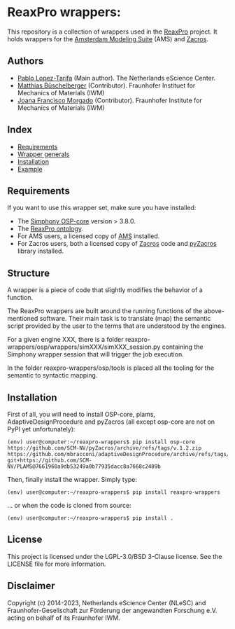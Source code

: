 # ReaxPro wrappers:  

This repository is a collection of wrappers used in the [ReaxPro](https://www.reaxpro.eu/) project.
It holds wrappers for the [Amsterdam Modeling Suite](https://www.scm.com/amsterdam-modeling-suite/) (AMS) and [Zacros](https://zacros.org/).

## Authors
- [Pablo Lopez-Tarifa](mailto:p.lopez@esciencecenter.nl) (Main author). The Netherlands eScience Center.
- [Matthias Büschelberger](mailto:matthias.bueschelberger@iwm.fraunhofer.de) (Contributor). Fraunhofer Instituet for Mechanics of Materials (IWM)
- [Joana Francisco Morgado](mailto:joana.francisco.morgado@iwm.fraunhofer.de) (Contributor). Fraunhofer Institute for Mechanics of Materials (IWM)

## Index

- [Requirements](#requirements)
- [Wrapper generals](#wrapper-generals)
- [Installation](#installation)
- [Example](#example)

## Requirements

If you want to use this wrapper set, make sure you have installed:

- The [Simphony OSP-core](https://github.com/simphony/osp-core) version > 3.8.0.
- The [ReaxPro ontology](https://gitlab.cc-asp.fraunhofer.de/ontology/applications/reaxpro/reaxpro-framework).
- For AMS users, a licensed copy of [AMS](https://www.scm.com/amsterdam-modeling-suite/) installed.
- For Zacros users, both a licensed copy of [Zacros](https://zacros.org/software) code and [pyZacros](https://github.com/NLESC-JCER/pyZacros) library installed.

## Structure
A wrapper is a piece of code that slightly modifies the behavior of a function. 

The ReaxPro wrappers are built around the running functions of the above-mentioned software. Their main task is to translate (map) the semantic script provided by the user to the terms that are understood by the engines.

For a given engine XXX, there is a folder reaxpro-wrappers/osp/wrappers/simXXX/simXXX_session.py containing the Simphony wrapper session that will trigger the job execution.

In the folder reaxpro-wrappers/osp/tools is placed all the tooling for the semantic to syntactic mapping. 

## Installation
First of all, you will need to install OSP-core, plams, AdaptiveDesignProcedure and pyZacros (all except osp-core are not on PyPI yet unfortunately):

```shell
(env) user@computer:~/reaxpro-wrappers$ pip install osp-core https://github.com/SCM-NV/pyZacros/archive/refs/tags/v.1.2.zip https://github.com/mbracconi/adaptiveDesignProcedure/archive/refs/tags/v1.4.0.zip git+https://github.com/SCM-NV/PLAMS@7661960a9db53249a0b77935dacc8a7668c2489b
```

Then, finally install the wrapper. Simply type:

```shell
(env) user@computer:~/reaxpro-wrappers$ pip install reaxpro-wrappers
```

... or when the code is cloned from source:


```shell
(env) user@computer:~/reaxpro-wrappers$ pip install .
```

## License

This project is licensed under the LGPL-3.0/BSD 3-Clause license. See the LICENSE file for more information.

## Disclaimer

Copyright (c) 2014-2023, Netherlands eScience Center (NLeSC) and Fraunhofer-Gesellschaft zur Förderung der angewandten Forschung e.V. acting on behalf of its Fraunhofer IWM.

